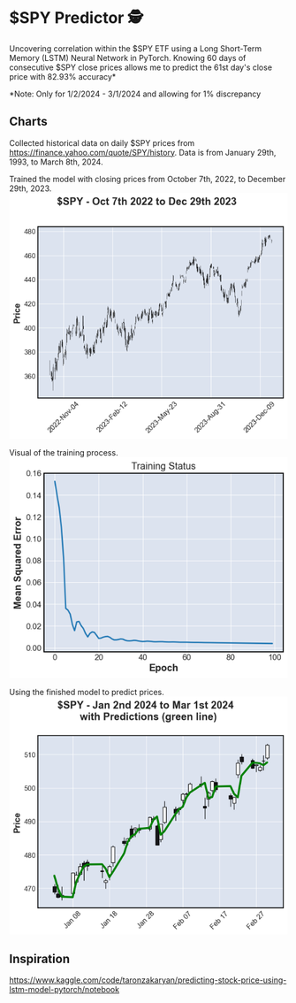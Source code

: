 # $SPY Predictor 🕵️
Uncovering correlation within the $SPY ETF using a Long Short-Term Memory (LSTM) Neural Network in PyTorch. Knowing 60 days of consecutive $SPY close prices allows me to predict the 61st day's close price with 82.93% accuracy*

*Note: Only for 1/2/2024 - 3/1/2024 and allowing for 1% discrepancy

## Charts
Collected historical data on daily $SPY prices from https://finance.yahoo.com/quote/SPY/history. Data is from January 29th, 1993, to March 8th, 2024.

Trained the model with closing prices from October 7th, 2022, to December 29th, 2023.\
![SPY Chart](SPY_chart.png)

Visual of the training process.\
![MSE](mse.png)

Using the finished model to predict prices.\
![Output](output.png)

## Inspiration
https://www.kaggle.com/code/taronzakaryan/predicting-stock-price-using-lstm-model-pytorch/notebook
